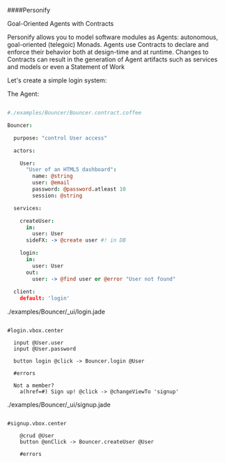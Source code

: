 ####Personify

Goal-Oriented Agents with Contracts

Personify allows you to model software modules as Agents: autonomous, goal-oriented (telegoic) Monads.
Agents use Contracts to declare and enforce their behavior both at design-time and at runtime.
Changes to Contracts can result in the generation of Agent artifacts such as services and models or even a Statement of Work

Let's create a simple login system:

The Agent:


```coffeescript

#./examples/Bouncer/Bouncer.contract.coffee

Bouncer:

  purpose: "control User access"

  actors:  

    User:
      "User of an HTML5 dashboard":
        name: @string
        user: @email 
        password: @password.atleast 10
        session: @string

  services:    

    createUser:      
      in: 
        user: User
      sideFX: -> @create user #! in DB

    login:
      in: 
        user: User
      out:
        user: -> @find user or @error "User not found"
        
  client:    
    default: 'login'

```

./examples/Bouncer/_ui/login.jade
```

#login.vbox.center

  input @User.user
  input @User.password 

  button login @click -> Bouncer.login @User
   
  #errors

  Not a member?  
    a(href=#) Sign up! @click -> @changeViewTo 'signup'

```

./examples/Bouncer/_ui/signup.jade
```

#signup.vbox.center

    @crud @User
    button @onClick -> Bouncer.createUser @User

    #errors          

```


